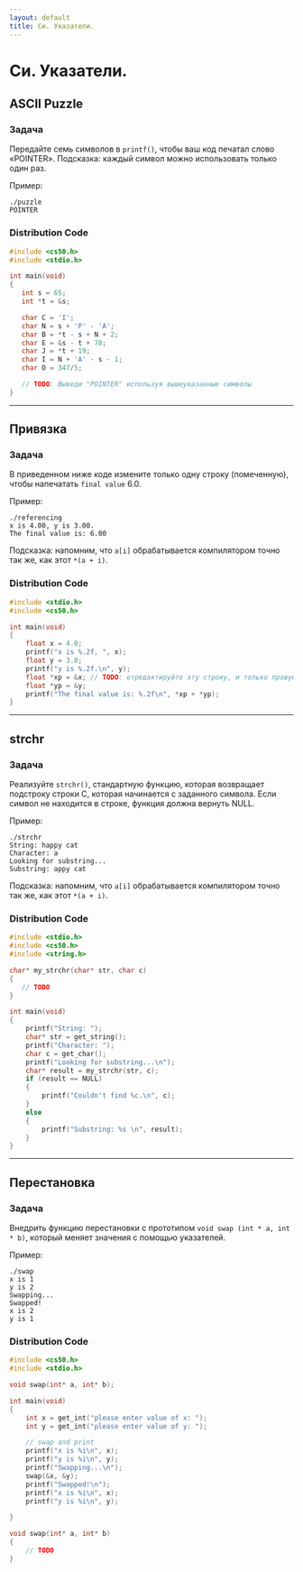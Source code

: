 ```yaml
---
layout: default
title: Си. Указатели.
---
```


# Си. Указатели.

## ASCII Puzzle

### Задача
Передайте семь символов в `printf()`, чтобы ваш код печатал слово «POINTER». Подсказка: каждый символ можно использовать только один раз.

Пример:
```
./puzzle
POINTER
```

### Distribution Code
```c
#include <cs50.h>
#include <stdio.h>

int main(void)
{
   int s = 65;
   int *t = &s;

   char C = 'I';
   char N = s + 'P' - 'A';
   char B = *t - s + N + 2;
   char E = &s - t + 78;
   char J = *t + 19;
   char I = N + 'A' - s - 1;
   char O = 347/5;

   // TODO: Выведи "POINTER" используя вышеуказанные символы
}
```

***

## Привязка

### Задача
В приведенном ниже коде измените только одну строку (помеченную), чтобы напечатать `final value` 6.0.

Пример:
```
./referencing
x is 4.00, y is 3.00.
The final value is: 6.00
```

Подсказка: напомним, что `a[i]` обрабатывается компилятором точно так же, как этот `*(a + i)`.

### Distribution Code
```c
#include <stdio.h>
#include <cs50.h>

int main(void)
{
    float x = 4.0;
    printf("x is %.2f, ", x);
    float y = 3.0;
    printf("y is %.2f.\n", y);
    float *xp = &x; // TODO: отредактируйте эту строку, и только правую часть уравнения
    float *yp = &y;
    printf("The final value is: %.2f\n", *xp + *yp);
}
```

***

## strchr

### Задача
Реализуйте `strchr()`, стандартную функцию, которая возвращает подстроку строки C, которая начинается с заданного символа. Если символ не находится в строке, функция должна вернуть NULL.

Пример:
```
./strchr
String: happy cat
Character: a
Looking for substring...
Substring: appy cat
```

Подсказка: напомним, что `a[i]` обрабатывается компилятором точно так же, как этот `*(a + i)`.

### Distribution Code
```c
#include <stdio.h>
#include <cs50.h>
#include <string.h>

char* my_strchr(char* str, char c)
{
   // TODO
}

int main(void)
{
    printf("String: ");
    char* str = get_string();
    printf("Character: ");
    char c = get_char();
    printf("Looking for substring...\n");
    char* result = my_strchr(str, c);
    if (result == NULL)
    {
        printf("Couldn't find %c.\n", c);
    }
    else
    {
        printf("Substring: %s \n", result);
    }
}
```

***

## Перестановка

### Задача
Внедрить функцию перестановки с прототипом `void swap (int * a, int * b)`, который меняет значения с помощью указателей.

Пример:
```
./swap
x is 1
y is 2
Swapping...
Swapped!
x is 2
y is 1
```

### Distribution Code
```c
#include <cs50.h>
#include <stdio.h>

void swap(int* a, int* b);

int main(void)
{
    int x = get_int("please enter value of x: ");
    int y = get_int("please enter value of y: ");

    // swap and print
    printf("x is %i\n", x);
    printf("y is %i\n", y);
    printf("Swapping...\n");
    swap(&x, &y);
    printf("Swapped!\n");
    printf("x is %i\n", x);
    printf("y is %i\n", y);

}

void swap(int* a, int* b)
{
    // TODO
}
```